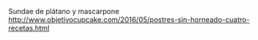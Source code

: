 Sundae de plátano y mascarpone	http://www.objetivocupcake.com/2016/05/postres-sin-horneado-cuatro-recetas.html